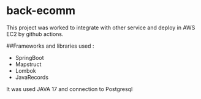 # back-ecomm

This project was worked to integrate with other service and deploy in AWS EC2 by github actions.

##Frameworks and libraries used :
- SpringBoot
- Mapstruct
- Lombok
- JavaRecords

It was used JAVA 17 and connection to Postgresql 